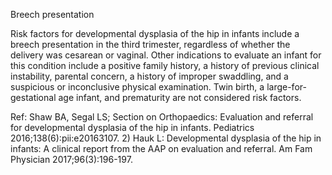 Breech presentation

Risk factors for developmental dysplasia of the hip in infants include a breech presentation in the third trimester, regardless of whether the delivery was cesarean or vaginal. Other indications to evaluate an infant for this condition include a positive family history, a history of previous clinical instability, parental concern, a history of improper swaddling, and a suspicious or inconclusive physical examination. Twin birth, a large-for-gestational age infant, and prematurity are not considered risk factors.

Ref: Shaw BA, Segal LS; Section on Orthopaedics: Evaluation and referral for developmental dysplasia of the hip in infants. Pediatrics 2016;138(6):pii:e20163107.  2) Hauk L: Developmental dysplasia of the hip in infants: A clinical report from the AAP on evaluation and referral. Am Fam Physician 2017;96(3):196-197.